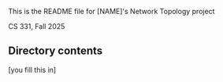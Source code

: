 This is the README file for [NAME]'s Network Topology project

CS 331, Fall 2025

## Directory contents

[you fill this in]
